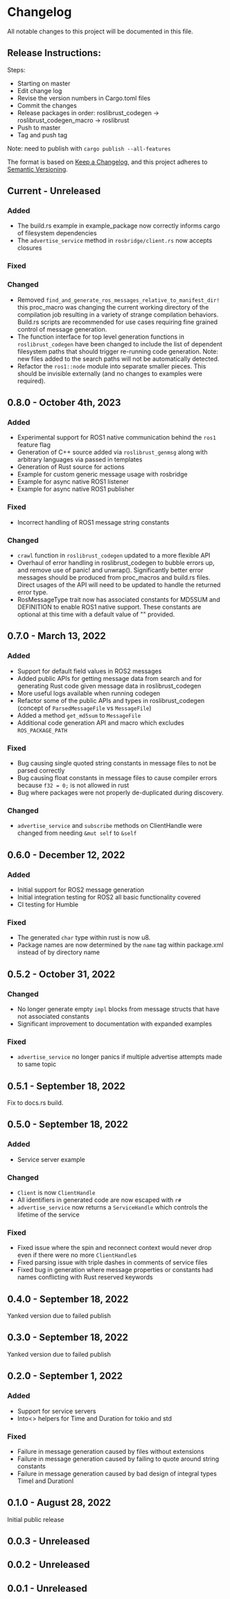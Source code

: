 # Changelog

All notable changes to this project will be documented in this file.

## Release Instructions:

Steps:

- Starting on master
- Edit change log
- Revise the version numbers in Cargo.toml files
- Commit the changes
- Release packages in order: roslibrust_codegen -> roslibrust_codegen_macro -> roslibrust
- Push to master
- Tag and push tag

Note: need to publish with `cargo publish --all-features`

The format is based on [Keep a Changelog](https://keepachangelog.com/en/1.0.0/),
and this project adheres to [Semantic Versioning](https://semver.org/spec/v2.0.0.html).


## Current - Unreleased

### Added

- The build.rs example in example_package now correctly informs cargo of filesystem dependencies
- The `advertise_service` method in `rosbridge/client.rs` now accepts closures 

### Fixed

### Changed

 - Removed `find_and_generate_ros_messages_relative_to_manifest_dir!` this proc_macro was changing the current working directory of the compilation job resulting in a variety of strange compilation behaviors. Build.rs scripts are recommended for use cases requiring fine grained control of message generation.
 - The function interface for top level generation functions in `roslibrust_codegen` have been changed to include the list of dependent filesystem paths that should trigger re-running code generation. Note: new files added to the search paths will not be automatically detected.
 - Refactor the `ros1::node` module into separate smaller pieces. This should be invisible externally (and no changes to examples were required).

## 0.8.0 - October 4th, 2023

### Added

 - Experimental support for ROS1 native communication behind the `ros1` feature flag
 - Generation of C++ source added via `roslibrust_genmsg` along with arbitrary languages via passed in templates
 - Generation of Rust source for actions
 - Example for custom generic message usage with rosbridge
 - Example for async native ROS1 listener
 - Example for async native ROS1 publisher


### Fixed

 - Incorrect handling of ROS1 message string constants

### Changed

 - `crawl` function in `roslibrust_codegen` updated to a more flexible API
 - Overhaul of error handling in roslibrust_codegen to bubble errors up, and remove use of panic! and unwrap(). Significantly better error messages should be produced from proc_macros and build.rs files. Direct usages of the API will need to be updated to handle the returned error type.
 - RosMessageType trait now has associated constants for MD5SUM and DEFINITION to enable ROS1 native support. These constants are optional at this time with a default value of "" provided.

## 0.7.0 - March 13, 2022

### Added

 - Support for default field values in ROS2 messages
 - Added public APIs for getting message data from search and for generating Rust code given message data in roslibrust_codegen
 - More useful logs available when running codegen
 - Refactor some of the public APIs and types in roslibrust_codegen (concept of `ParsedMessageFile` vs `MessageFile`)
 - Added a method `get_md5sum` to `MessageFile`
 - Additional code generation API and macro which excludes `ROS_PACKAGE_PATH`

### Fixed

- Bug causing single quoted string constants in message files to not be parsed correctly
- Bug causing float constants in message files to cause compiler errors because `f32 = 0;` is not allowed in rust
- Bug where packages were not properly de-duplicated during discovery.

### Changed

- `advertise_service` and `subscribe` methods on ClientHandle were changed from needing `&mut self` to `&self`

## 0.6.0 - December 12, 2022

### Added

- Initial support for ROS2 message generation
- Initial integration testing for ROS2 all basic functionality covered
- CI testing for Humble

### Fixed

- The generated `char` type within rust is now u8.
- Package names are now determined by the `name` tag within package.xml instead of by directory name

## 0.5.2 - October 31, 2022

### Changed

- No longer generate empty `impl` blocks from message structs that have not associated constants
- Significant improvement to documentation with expanded examples

### Fixed

- `advertise_service` no longer panics if multiple advertise attempts made to same topic

## 0.5.1 - September 18, 2022

Fix to docs.rs build.

## 0.5.0 - September 18, 2022

### Added

- Service server example

### Changed

- `Client` is now `ClientHandle`
- All identifiers in generated code are now escaped with `r#`
- `advertise_service` now returns a `ServiceHandle` which controls the lifetime of the service

### Fixed

- Fixed issue where the spin and reconnect context would never drop even if there were no more `ClientHandle`s
- Fixed parsing issue with triple dashes in comments of service files
- Fixed bug in generation where message properties or constants had names conflicting with Rust reserved keywords

## 0.4.0 - September 18, 2022

Yanked version due to failed publish

## 0.3.0 - September 18, 2022

Yanked version due to failed publish

## 0.2.0 - September 1, 2022

### Added

- Support for service servers
- Into<> helpers for Time and Duration for tokio and std

### Fixed

- Failure in message generation caused by files without extensions
- Failure in message generation caused by failing to quote around string constants
- Failure in message generation caused by bad design of integral types TimeI and DurationI

## 0.1.0 - August 28, 2022

Initial public release

## 0.0.3 - Unreleased

## 0.0.2 - Unreleased

## 0.0.1 - Unreleased
